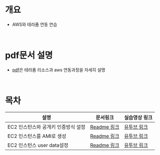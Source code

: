 # 개요
* AWS와 테라폼 연동 연습

<br>

# pdf문서 설명
* [pdf](./terraform-aws.pdf)은 테라폼 리소스과 aws 연동과정을 자세히 설명

<br>

# 목차

| 설명 | 문서링크 | 실습영상 링크 |
| ---- | ---- | ------------ |
| EC2 인스턴스와 공개키 인증방식 설정 | [Readme 링크](./9_ec2-userdata/Readme.md) | [유투브 링크](https://youtu.be/rHm6C2-77uA) |
| EC2 인스턴스를 AMI로 생성 | [Readme 링크](./11_create-ami/Readme.md) | [유투브 링크](https://youtu.be/j4O1nrworMU) |
| EC2 인스턴스 user data설정 | [Readme 링크](./12_ec2-user-data/Readme.md) | [유투브 링크](https://youtu.be/qAvSbUEjWnU) |